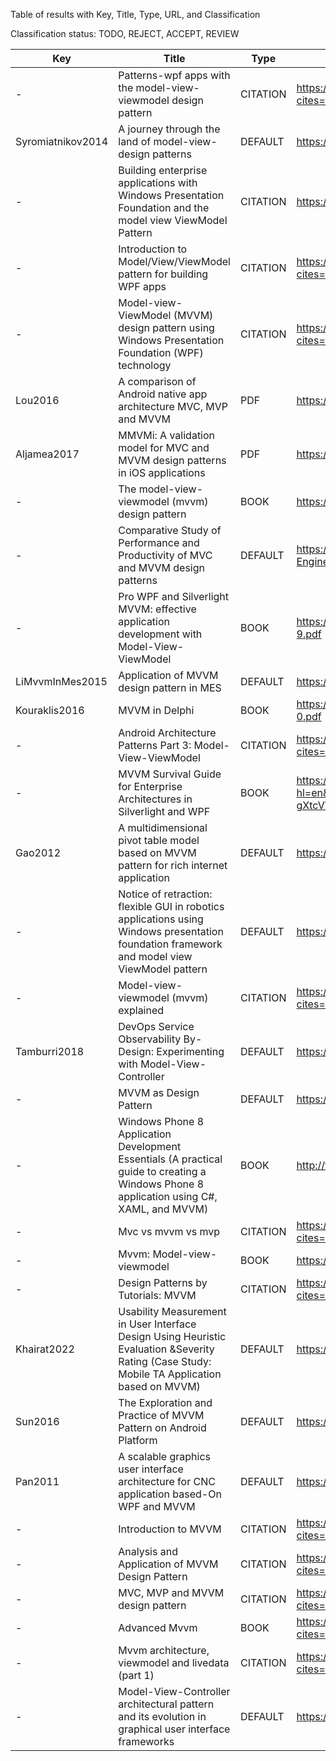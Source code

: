 Table of results with Key, Title, Type, URL, and Classification

Classification status: TODO, REJECT, ACCEPT, REVIEW

| Key               | Title                                                                                                                                        | Type     | URL                                                                                                                            | Classification  | Reason                                                                           |
|-------------------|----------------------------------------------------------------------------------------------------------------------------------------------|----------|--------------------------------------------------------------------------------------------------------------------------------|-----------------|----------------------------------------------------------------------------------|
| -                 | Patterns-wpf apps with the model-view-viewmodel design pattern                                                                               | CITATION | https://scholar.google.com/scholar?cites=9777780009050957602&as_sdt=2005&sciodt=2007&hl=en                                     | DUPLICATE       | Smith Original Source                                                            |
| Syromiatnikov2014 | A journey through the land of model-view-design patterns                                                                                     | DEFAULT  | https://ieeexplore.ieee.org/abstract/document/6827095/                                                                         | STANDARD_ACCEPT | Well-written definition, View-Controller of MVC is merged into View component    |
| -                 | Building enterprise applications with Windows Presentation Foundation and the model view ViewModel Pattern                                   | CITATION | https://dl.acm.org/doi/abs/10.5555/2011888                                                                                     | REVIEW          | Book, no access                                                                  |
| -                 | Introduction to Model/View/ViewModel pattern for building WPF apps                                                                           | CITATION | https://scholar.google.com/scholar?cites=5509193918330341078&as_sdt=2005&sciodt=2007&hl=en                                     | DUPLICATE       | Gossman Original Source                                                          |
| -                 | Model-view-ViewModel (MVVM) design pattern using Windows Presentation Foundation (WPF) technology                                            | CITATION | https://scholar.google.com/scholar?cites=8579250979290245733&as_sdt=2005&sciodt=2007&hl=en                                     | REVIEW          | No Access                                                                        |
| Lou2016           | A comparison of Android native app architecture MVC, MVP and MVVM                                                                            | PDF      | https://research.tue.nl/files/48628529/Lou_2016.pdf                                                                            | ACCEPT          | Good ViewModel explained (p18f) based on "Pro Business Applications..."          |
| Aljamea2017       | MMVMi: A validation model for MVC and MVVM design patterns in iOS applications                                                               | PDF      | https://www.iaeng.org/IJCS/issues_v45/issue_3/IJCS_45_3_03.pdf                                                                 | STANDARD_ACCEPT | MVVMi is not a new MVVM variation                                                |
| -                 | The model-view-viewmodel (mvvm) design pattern                                                                                               | BOOK     | https://link.springer.com/chapter/10.1007/978-1-4302-3501-9_13                                                                 | REVIEW          | Book, no Access                                                                  |
| -                 | Comparative Study of Performance and Productivity of MVC and MVVM design patterns                                                            | DEFAULT  | https://www.knepublishing.com/index.php/KnE-Engineering/article/view/1498                                                      | REJECT          | Not English                                                                      |
| -                 | Pro WPF and Silverlight MVVM: effective application development with Model-View-ViewModel                                                    | BOOK     | https://link.springer.com/content/pdf/10.1007/978-1-4302-3163-9.pdf                                                            | REVIEW          | Book, no access                                                                  |
| LiMvvmInMes2015   | Application of MVVM design pattern in MES                                                                                                    | DEFAULT  | https://ieeexplore.ieee.org/abstract/document/7288144/                                                                         | STANDARD_ACCEPT |                                                                                  |
| Kouraklis2016     | MVVM in Delphi                                                                                                                               | BOOK     | https://link.springer.com/content/pdf/10.1007/978-1-4842-2214-0.pdf                                                            | REVIEW          | Extended Benefits, ... (see JabRef)                                              |
| -                 | Android Architecture Patterns Part 3: Model-View-ViewModel                                                                                   | CITATION | https://scholar.google.com/scholar?cites=7266117203421269613&as_sdt=2005&sciodt=2007&hl=en                                     | DUPLICATE       | See multivocal: AndroidUpdayDevs3Mvvm                                            |
| -                 | MVVM Survival Guide for Enterprise Architectures in Silverlight and WPF                                                                      | BOOK     | https://books.google.com/books?hl=en&lr=&id=EC0on5ZY7zkC&oi=fnd&pg=PT13&dq=mvvm&ots=vxZ-gXtcVW&sig=0JksWPuOkUu-LVi5hJ6X0XGHd5U | REVIEW          | Ch2: Mentions humble pattern, continue reading on "WPF and Sliverlight enablers" |
| Gao2012           | A multidimensional pivot table model based on MVVM pattern for rich internet application                                                     | DEFAULT  | https://ieeexplore.ieee.org/abstract/document/6228239/                                                                         | STANDARD_ACCEPT | Places ViewModel in Business Layer                                               |
| -                 | Notice of retraction: flexible GUI in robotics applications using Windows presentation foundation framework and model view ViewModel pattern | DEFAULT  | https://ieeexplore.ieee.org/abstract/document/5488625/                                                                         | REJECT          | Standard definition, but IEEE mentions violation of publication principles       |
| -                 | Model-view-viewmodel (mvvm) explained                                                                                                        | CITATION | https://scholar.google.com/scholar?cites=5535218144062079100&as_sdt=2005&sciodt=2007&hl=en                                     | DUPLICATE       | See multivocal: AtmoseraJeremyLikness                                            |
| Tamburri2018      | DevOps Service Observability By-Design: Experimenting with Model-View-Controller                                                             | DEFAULT  | https://link.springer.com/chapter/10.1007/978-3-319-99819-0_4                                                                  | STANDARD_ACCEPT | Mentions MVC Observability Problem which is solved by MVVM                       |
| -                 | MVVM as Design Pattern                                                                                                                       | DEFAULT  | https://link.springer.com/chapter/10.1007/978-1-4842-2214-0_1                                                                  | DUPLICATE       | Kouraklis2016                                                                    |
| -                 | Windows Phone 8 Application Development Essentials (A practical guide to creating a Windows Phone 8 application using C#, XAML, and MVVM)    | BOOK     | http://thuvienso.bvu.edu.vn/handle/TVDHBRVT/19421                                                                              | REVIEW          | Book, no access                                                                  |
| -                 | Mvc vs mvvm vs mvp                                                                                                                           | CITATION | https://scholar.google.com/scholar?cites=13088008759075675506&as_sdt=2005&sciodt=2007&hl=en                                    | REJECT          | https://plus.google.com/+AngularJS/posts/aZNVhj355G2 not available any more      |
| -                 | Mvvm: Model-view-viewmodel                                                                                                                   | BOOK     | https://link.springer.com/chapter/10.1007/978-1-4302-2974-2_15                                                                 | REVIEW          | Book, no access                                                                  |
| -                 | Design Patterns by Tutorials: MVVM                                                                                                           | CITATION | https://scholar.google.com/scholar?cites=2587829118217427821&as_sdt=2005&sciodt=2007&hl=en                                     | DUPLICATE       | See multivocal: KodecoDesignPatternsMvvm                                         |
| Khairat2022       | Usability Measurement in User Interface Design Using Heuristic Evaluation &Severity Rating (Case Study: Mobile TA Application based on MVVM) | DEFAULT  | https://ieeexplore.ieee.org/abstract/document/9720876/                                                                         | STANDARD_ACCEPT |                                                                                  |
| Sun2016           | The Exploration and Practice of MVVM Pattern on Android Platform                                                                             | DEFAULT  | https://www.atlantis-press.com/proceedings/icmmita-16/25868250                                                                 | STANDARD_ACCEPT | Badly written paper                                                              |
| Pan2011           | A scalable graphics user interface architecture for CNC application based-On WPF and MVVM                                                    | DEFAULT  | https://www.scientific.net/AMR.317-319.1931                                                                                    | STANDARD_ACCEPT |                                                                                  |
| -                 | Introduction to MVVM                                                                                                                         | CITATION | https://scholar.google.com/scholar?cites=16485236561653343745&as_sdt=2005&sciodt=2007&hl=en                                    | DUPLICATE       | See multivocal: ObjcioMvvm                                                       |
| -                 | Analysis and Application of MVVM Design Pattern                                                                                              | CITATION | https://scholar.google.com/scholar?cites=9299411980810435110&as_sdt=2005&sciodt=2007&hl=en                                     | REJECT          | Cannot find as accessible paper                                                  |
| -                 | MVC, MVP and MVVM design pattern                                                                                                             | CITATION | https://scholar.google.com/scholar?cites=6809626180951852597&as_sdt=2005&sciodt=2007&hl=en                                     | DUPLICATE       | See multivocal: MediumSinhalMvcMvpMvvm                                           |
| -                 | Advanced Mvvm                                                                                                                                | BOOK     | https://scholar.google.com/scholar?cites=397204007816242727&as_sdt=2005&sciodt=2007&hl=en                                      | REVIEW          | Book, no access                                                                  |
| -                 | Mvvm architecture, viewmodel and livedata (part 1)                                                                                           | CITATION | https://scholar.google.com/scholar?cites=9353793874701069884&as_sdt=2005&sciodt=2007&hl=en                                     | DUPLICATE       | See multivocal: ProAndroidDevSalehMvvmP1                                         |
|-|Model-View-Controller architectural pattern and its evolution in graphical user interface frameworks|DEFAULT|https://lutpub.lut.fi/handle/10024/92156|TODO| |
